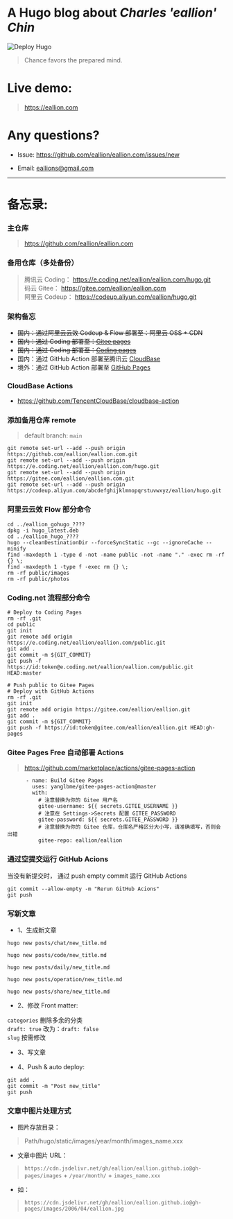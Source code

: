 # A Hugo blog about *Charles 'eallion' Chin*
![Deploy Hugo](https://github.com/eallion/hugo/workflows/Deploy%20Hugo/badge.svg)

> Chance favors the prepared mind.

# Live demo:
> <https://eallion.com>

# Any questions?

- Issue:
<https://github.com/eallion/eallion.com/issues/new>

- Email: 
<eallions@gmail.com>

---

# 备忘录:

### 主仓库
> <https://github.com/eallion/eallion.com>  

### 备用仓库（多处备份）
> 腾讯云 Coding： <https://e.coding.net/eallion/eallion.com/hugo.git>  
> 码云 Gitee： <https://gitee.com/eallion/eallion.com>  
> 阿里云 Codeup： <https://codeup.aliyun.com/eallion/hugo.git>  

### 架构备忘

- ~~国内：通过阿里云云效 Codeup & Flow 部署至：阿里云 OSS + CDN~~
- ~~国内：通过 Coding 部署至：[Gitee pages](https://eallion.gitee.io)~~
- ~~国内：通过 Coding 部署至：[Coding pages](https://blog.eallion.com)~~
- 国内：通过 GitHub Action 部署至腾讯云 [CloudBase](https://cloud.tencent.com/product/tcb)
- 境外：通过 GitHub Action 部署至 [GitHub Pages](https://eallion.github.io/)

### CloudBase Actions
- <https://github.com/TencentCloudBase/cloudbase-action>

### 添加备用仓库 remote
> default branch: `main`

```
git remote set-url --add --push origin https://github.com/eallion/eallion.com.git
git remote set-url --add --push origin https://e.coding.net/eallion/eallion.com/hugo.git
git remote set-url --add --push origin https://gitee.com/eallion/eallion.com.git
git remote set-url --add --push origin https://codeup.aliyun.com/abcdefghijklmnopqrstuvwxyz/eallion/hugo.git
```

### 阿里云云效 Flow 部分命令
```
cd ../eallion_gohugo_????
dpkg -i hugo_latest.deb
cd ../eallion_hugo_????
hugo --cleanDestinationDir --forceSyncStatic --gc --ignoreCache --minify
find -maxdepth 1 -type d -not -name public -not -name "." -exec rm -rf {} \;
find -maxdepth 1 -type f -exec rm {} \;
rm -rf public/images
rm -rf public/photos
```

### Coding.net 流程部分命令
```
# Deploy to Coding Pages
rm -rf .git
cd public
git init
git remote add origin https://e.coding.net/eallion/eallion.com/public.git
git add .
git commit -m ${GIT_COMMIT}
git push -f https://id:token@e.coding.net/eallion/eallion.com/public.git HEAD:master

# Push public to Gitee Pages
# Deploy with GitHub Actions
rm -rf .git
git init
git remote add origin https://gitee.com/eallion/eallion.git
git add .
git commit -m ${GIT_COMMIT}
git push -f https://id:token@gitee.com/eallion/eallion.git HEAD:gh-pages
```

### Gitee Pages Free 自动部署 Actions
> https://github.com/marketplace/actions/gitee-pages-action

```
      - name: Build Gitee Pages
        uses: yanglbme/gitee-pages-action@master
        with:
          # 注意替换为你的 Gitee 用户名
          gitee-username: ${{ secrets.GITEE_USERNAME }}
          # 注意在 Settings->Secrets 配置 GITEE_PASSWORD
          gitee-password: ${{ secrets.GITEE_PASSWORD }}
          # 注意替换为你的 Gitee 仓库，仓库名严格区分大小写，请准确填写，否则会出错
          gitee-repo: eallion/eallion
```

### 通过空提交运行 GitHub Acions

当没有新提交时， 通过 push empty commit 运行 GitHub Actions

```
git commit --allow-empty -m "Rerun GitHub Acions"
git push
```

### 写新文章
- 1、生成新文章

```
hugo new posts/chat/new_title.md

hugo new posts/code/new_title.md

hugo new posts/daily/new_title.md

hugo new posts/operation/new_title.md

hugo new posts/share/new_title.md
```

- 2、修改 Front matter:  

`categories` 删除多余的分类    
`draft: true` 改为：`draft: false`  
`slug` 按需修改

- 3、写文章  

- 4、Push & auto deploy:
```
git add .
git commit -m "Post new_title"
git push
```

### 文章中图片处理方式
- 图片存放目录：

> Path/hugo/static/images/year/month/images_name.xxx

- 文章中图片 URL：

> `https://cdn.jsdelivr.net/gh/eallion/eallion.github.io@gh-pages/images` + `/year/month/` + `images_name.xxx`  

- 如：

> `https://cdn.jsdelivr.net/gh/eallion/eallion.github.io@gh-pages/images/2006/04/eallion.jpg`